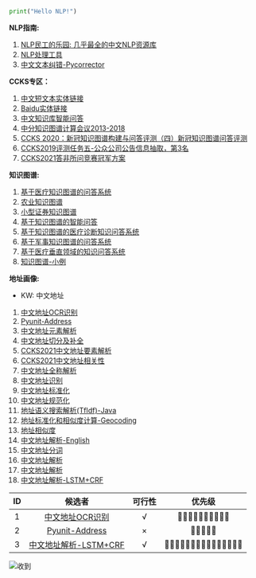 ```python
print("Hello NLP!")
```

**NLP指南:**

1. [NLP民工的乐园: 几乎最全的中文NLP资源库](https://github.com/fighting41love/funNLP)
2. [NLP处理工具](https://github.com/ownthink/Jiagu)
3. [中文文本纠错-Pycorrector](https://github.com/shibing624/pycorrector)


**CCKS专区：**

1. [中文短文本实体链接](https://github.com/AlexYangLi/ccks2019_el)
2. [Baidu实体链接](https://github.com/panchunguang/ccks_baidu_entity_link)
3. [中文知识库智能问答](https://github.com/duterscmy/ccks2019-ckbqa-4th-codes)
4. [中分知识图谱计算会议2013-2018](https://github.com/liuhuanyong/KnowledgeGraphSlides)
5. [CCKS 2020：新冠知识图谱构建与问答评测（四）新冠知识图谱问答评测](https://github.com/WangShengguang/ccks-2020)
6. [CCKS2019评测任务五-公众公司公告信息抽取，第3名](https://github.com/houking-can/CCKS2019-Task5)
7. [CCKS2021答非所问竞赛冠军方案](https://github.com/WENGSYX/CCKS2021-Scheme-Sharing)


**知识图谱:**

1. [基于医疗知识图谱的问答系统](https://github.com/liuhuanyong/QASystemOnMedicalKG)
2. [农业知识图谱](https://github.com/qq547276542/Agriculture_KnowledgeGraph)
3. [小型证券知识图谱](https://github.com/lemonhu/stock-knowledge-graph)
4. [基于知识图谱的智能问答](https://github.com/WenRichard/KBQA-BERT)
5. [基于知识图谱的医疗诊断知识问答系统](https://github.com/wangle1218/KBQA-for-Diagnosis)
6. [基于军事知识图谱的问答系统](https://github.com/liuhuanyong/QAonMilitaryKG)
7. [基于医疗垂直领域的知识问答系统](https://github.com/baiyang2464/chatbot-base-on-Knowledge-Graph)
8. [知识图谱-小例](https://github.com/Skyellbin/neo4j-python-pandas-py2neo-v3)


**地址画像:**

- KW: 中文地址
1. [中文地址OCR识别](https://github.com/Walleclipse/ChineseAddress_OCR)
2. [Pyunit-Address](https://github.com/PyUnit/pyunit-address)
3. [中文地址元素解析](https://github.com/yihenglu/chinese-address-segment)
4. [中文地址切分及补全](https://github.com/tidalmelon/addrseg)
5. [CCKS2021中文地址要素解析](https://github.com/xueyouluo/ccks2021-track2-code)
6. [CCKS2021中文地址相关性](https://github.com/wodejiafeiyu/ccks2021-track3-top1)
7. [中文地址全称解析](https://github.com/orgatAI/address-parser)
8. [中文地址识别](https://github.com/gump1368/address-recognition)
9. [中文地址标准化](https://github.com/zzd1990421/AddressFormat)
10. [中文地址规范化](https://github.com/wangyulu1993/ranqi_word_split)
11. [地址语义搜索解析(TfIdf)-Java](https://github.com/liuzhibin-cn/address-semantic-search)
12. [地址标准化和相似度计算-Geocoding](https://github.com/IceMimosa/geocoding)
13. [地址相似度](https://github.com/Janly238/address_similirity)
14. [中文地址解析-English](https://github.com/leodotnet/neural-chinese-address-parsing)
15. [中文地址分词](https://github.com/SuperMap/address-matching)
16. [中文地址解析](https://github.com/CivicKnowledge/address_parser)
17. [中文地址解析](https://github.com/BlackCatXJ/ch_address_parsing)
18. [中文地址解析-LSTM+CRF](https://github.com/frankhjh/Address_Element_Parsing)

|  ID  |                            候选者                            | 可行性 |     优先级      |
| :--: | :----------------------------------------------------------: | :----: | :-------------: |
|  1   | [中文地址OCR识别](https://github.com/Walleclipse/ChineseAddress_OCR) |   √    |   👨🏿‍🤝‍👨🏿👨🏿‍🤝‍👨🏿    |
|  2   |  [Pyunit-Address](https://github.com/PyUnit/pyunit-address)  |   ×    |      👨🏿‍🤝‍👨🏿      |
|  3   | [中文地址解析-LSTM+CRF](https://github.com/frankhjh/Address_Element_Parsing) |   √    | 👨🏿‍🤝‍👨🏿👨🏿‍🤝‍👨🏿👨🏿‍🤝‍👨🏿 |

![收到](https://csdnimg.cn/medal/fengxiangxiaobing@240.png)
